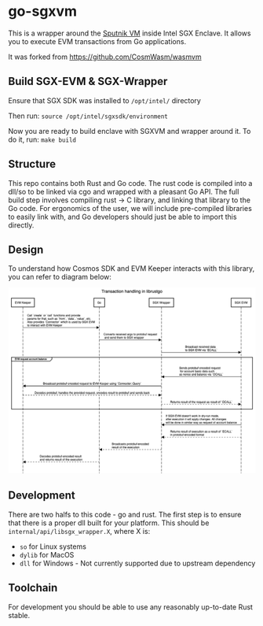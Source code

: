 # go-sgxvm

This is a wrapper around the [Sputnik VM](https://github.com/rust-blockchain/evm) inside Intel SGX Enclave.
It allows you to execute EVM transactions from Go applications.

It was forked from https://github.com/CosmWasm/wasmvm 

## Build SGX-EVM & SGX-Wrapper

Ensure that SGX SDK was installed to `/opt/intel/` directory

Then run:
`source /opt/intel/sgxsdk/environment`

Now you are ready to build enclave with SGXVM and wrapper around it. To do it, run:
`make build`

## Structure

This repo contains both Rust and Go code. The rust code is compiled into a dll/so
to be linked via cgo and wrapped with a pleasant Go API. The full build step
involves compiling rust -> C library, and linking that library to the Go code.
For ergonomics of the user, we will include pre-compiled libraries to easily
link with, and Go developers should just be able to import this directly.

## Design

To understand how Cosmos SDK and EVM Keeper interacts with this library, you can refer to diagram below:

![plot](./spec/sgxsequence.png)

## Development

There are two halfs to this code - go and rust. The first step is to ensure that there is
a proper dll built for your platform. This should be `internal/api/libsgx_wrapper.X`, where X is:

- `so` for Linux systems
- `dylib` for MacOS
- `dll` for Windows - Not currently supported due to upstream dependency

## Toolchain

For development you should be able to use any reasonably up-to-date Rust stable.

